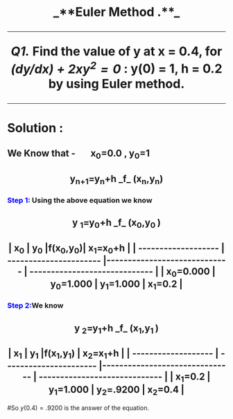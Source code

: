 
<div align="center"> <h1> _**Euler Method  .**_ </h>

  ***

_Q1._ Find the value of y at x = 0.4, for *$(dy/dx) +2xy^2= 0$* : y(0) = 1, h = 0.2 by using Euler method.</div>

 ***

# Solution :

## We Know that - &nbsp; &nbsp; &nbsp; **x<sub>0</sub>=0.0 , y<sub>0</sub>=1**

<div align="center"><h2>y<sub>n+1</sub>=y<sub>n</sub>+h _f_ (x<sub>n</sub>,y<sub>n</sub>)</h2></div>

### <span style="color:blue">  Step 1:</span>  Using the above equation we know<br>


<div align="center"><h2> y <sub>1</sub>=y<sub>0</sub>+h _f_ (x<sub>0</sub>,y<sub>0 </sub>)</h2></div>

<div align="center"><h2>
|   x<sub>0</sub>     |     y<sub>0</sub>        |f(x<sub>0</sub>,y<sub>0</sub>)| x<sub>1</sub>=x<sub>0</sub>+h |
| -------------------    |  ----------------------       |----------------------------- | ----------------------------- |
| x<sub>0</sub>=0.000        |   y<sub>0</sub>=1.000       |     y<sub>1</sub>=1.000      |        x<sub>1</sub>=0.2     |
</div>

### <span style="color:blue">  Step 2:</span>We know 


<div align="center"><h2> y <sub>2</sub>=y<sub>1</sub>+h _f_ (x<sub>1</sub>,y<sub>1 </sub>)</h2></div>

<div align="center"><h2>
|   x<sub>1</sub>     |     y<sub>1</sub>        |f(x<sub>1</sub>,y<sub>1</sub>)  | x<sub>2</sub>=x<sub>1</sub>+h |
| ------------------- |  ----------------------  |------------------------------- | ----------------------------- |
| x<sub>1</sub>=0.2   |   y<sub>1</sub>=1.000    |     y<sub>2</sub>=.9200        |         x<sub>2</sub>=0.4     |
</div>

#So $y(0.4)=.9200$ is the answer of the equation.